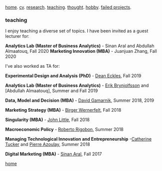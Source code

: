 [home](./). [cv](./cv.html). [research](./research.md). [teaching](./teaching.md). [thought](./thought.md). [hobby](./hobby.md). [failed projects](./failed.md).

### teaching 

I enjoy teaching a diverse set of topics. I have been invited as a guest lecturer for:

**Analytics Lab (Master of Business Analytics)** - Sinan Aral and Abdullah Almaatouq, Fall 2020
**Marketing Innovation (MBA)** - Juanjuan Zhang, Fall 2020

I've also worked as TA for:

**Experimental Design and Analysis (PhD)** - [Dean Eckles](https://mitsloan.mit.edu/faculty/directory/dean-eckles), Fall 2019

**Analytics Lab (Master of Business Analytics)** - [Erik Brynjolfsson](http://digital.mit.edu/erik/) and [Abdullah Almaatouq], Summer and Fall 2019

**Data, Model and Decision (MBA)** - [David Gamarnik](http://www.mit.edu/~gamarnik/home.html), Summer 2018, 2019

**Marketing Strategy (MBA)** - [Birger Wernerfelt](https://mitsloan.mit.edu/faculty/directory/birger-wernerfelt), Fall 2018

**Singularity (MBA)** - [John Little](https://mitsloan.mit.edu/faculty/directory/john-d-c-little), Fall 2018

**Macroeconomic Policy** - [Roberto Rigobon](https://mitsloan.mit.edu/faculty/directory/roberto-rigobon), Summer 2018

**Managing Technological Innovation and Entrepreneurship** -[Catherine Tucker](https://mitsloan.mit.edu/faculty/directory/catherine-tucker) and [Pierre Azoulay](https://mitsloan.mit.edu/faculty/directory/pierre-azoulay), Summer 2018

**Digital Marketing (MBA)** - [Sinan Aral](https://mitsloan.mit.edu/faculty/directory/sinan-kayhan-aral), Fall 2017


[home](./)
